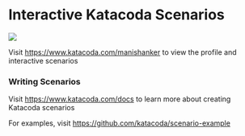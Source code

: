 # Interactive Katacoda Scenarios

[![](http://shields.katacoda.com/katacoda/manishanker/count.svg)](https://www.katacoda.com/manishanker "Get your profile on Katacoda.com")

Visit https://www.katacoda.com/manishanker to view the profile and interactive scenarios

### Writing Scenarios
Visit https://www.katacoda.com/docs to learn more about creating Katacoda scenarios

For examples, visit https://github.com/katacoda/scenario-example
